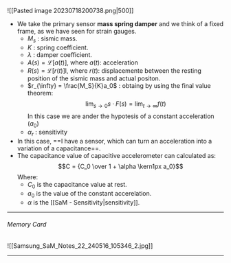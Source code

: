 ![[Pasted image 20230718200738.png|500]]
- We take the primary sensor **mass spring damper** and we think of a fixed frame, as we have seen for strain gauges.
	- $M_s$ : sismic mass.
	- $K$ : spring coefficient.
	- $\lambda$ : damper coefficient.
	- $A(s) = \mathcal{L}[a(t)]$, where $a(t)$: acceleration
	- $R(s) = \mathcal{L}[r(t)]$l, where $r(t)$: displacemente between the resting position of the sismic mass and actual positon.
	- $r_{\infty} = \frac{M_S}{K}a_0$ : obtaing by using the final value theorem:$$\lim_{s \to 0} s \cdot F(s) = \lim_{t \to \infty} f(t)$$In this case we are ander the hypotesis of a constant acceleration ($a_0$)
	- $\alpha_r$ : sensitivity
- In this case, ==I have a sensor, which can turn an acceleration into a variation of a capacitance==.
- The capacitance value of capacitive accelerometer can calculated as:$$C = {C_0 \over 1 + \alpha \kern1px a_0}$$Where:
	- $C_0$ is the capacitance value at rest.
	- $a_0$ is the value of the constant accerelation.
	- $\alpha$ is the [[SaM - Sensitivity|sensitivity]].
---
###### Memory Card
![[Samsung_SaM_Notes_22_240516_105346_2.jpg]]

---